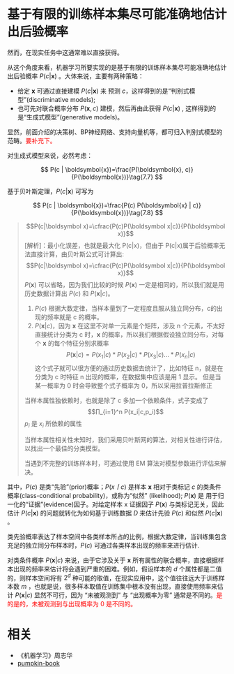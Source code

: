 

# 基于有限的训练样本集尽可能准确地估计出后验概率

然而，在现实任务中这通常难以直接获得。

从这个角度来看，机器学习所要实现的是基于有限的训练样本集尽可能准确地估计出后验概率 $P(c | \boldsymbol{x})$ 。大体来说，主要有两种策略：

- 给定 $\boldsymbol{x}$ 可通过直接建模  $P(c | \boldsymbol{x})$ 来 预测 $c$，这样得到的是“判别式模型”(discriminative models);
- 也可先对联合概率分布  $P(\boldsymbol{x}, c)$ 建模，然后再由此获得 $P(c | \boldsymbol{x})$ , 这样得到的是“生成式模型”(generative models)。

显然，前面介绍的决策树、BP神经网络、支持向量机等，都可归入判别式模型的范畴。<span style="color:red;">要补充下。</span>

对生成式模型来说，必然考虑：

$$
P(c | \boldsymbol{x})=\frac{P(\boldsymbol{x}, c)}{P(\boldsymbol{x})}\tag{7.7}
$$

基于贝叶斯定理，$P(c | \boldsymbol{x})$ 可写为

$$
P(c | \boldsymbol{x})=\frac{P(c) P(\boldsymbol{x} | c)}{P(\boldsymbol{x})}\tag{7.8}
$$


> $$P(c|\boldsymbol x)=\cfrac{P(c)P(\boldsymbol x|c)}{P(\boldsymbol x)}$$
> [解析]：最小化误差，也就是最大化 P(c|x)，但由于 P(c|x)属于后验概率无法直接计算，由贝叶斯公式可计算出:
> $$P(c|\boldsymbol x)=\cfrac{P(c)P(\boldsymbol x|c)}{P(\boldsymbol x)}$$
> $P(\boldsymbol x)$ 可以省略，因为我们比较的时候 $P(\boldsymbol x)$ 一定是相同的，所以我们就是用历史数据计算出 $P(c)$ 和 $P(\boldsymbol x|c)$。
> 1. $P(c)$ 根据大数定律，当样本量到了一定程度且服从独立同分布，c的出现的频率就是 c 的概率。
> 2. $P(\boldsymbol x|c)$，因为 $\boldsymbol x$ 在这里不对单一元素是个矩阵，涉及 n 个元素，不太好直接统计分类为 c 时，$\boldsymbol x$ 的概率，所以我们根据假设独立同分布，对每个 $\boldsymbol x$ 的每个特征分别求概率
> $$P(\boldsymbol x|c)=P(x_1|c)*P(x_2|c)*P(x_3|c)...*P(x_n|c)$$
> 这个式子就可以很方便的通过历史数据去统计了，比如特征 n，就是在分类为 c 时特征 n 出现的概率，在数据集中应该是用 1 显示。
> 但是当某一概率为 0 时会导致整个式子概率为 0，所以采用拉普拉斯修正
>
> 当样本属性独依赖时，也就是除了 c 多加一个依赖条件，式子变成了
> $$∏_{i=1}^n P(x_i|c,p_i)$$
> $p_i$ 是 $x_i$ 所依赖的属性
>
> 当样本属性相关性未知时，我们采用贝叶斯网的算法，对相关性进行评估，以找出一个最佳的分类模型。
>
> 当遇到不完整的训练样本时，可通过使用 EM 算法对模型参数进行评估来解决。


其中，$P(c)$ 是类“先验”(prior)概率；$P(x丨 c)$ 是样本 $\boldsymbol{x}$ 相对于类标记 $c$ 的类条件概率(class-conditional probability)，或称为“似然” (likelihood); $P(\boldsymbol{x})$ 是 用于归一化的“证据”(evidence)因子。对给定样本 x 证据因子 $P(\boldsymbol{x})$ 与类标记无关，因此估计 $P(c | \boldsymbol{x})$ 的问题就转化为如何基于训练数据 $D$ 来估计先验 $P(c)$ 和似然  $P(c | \boldsymbol{x})$ 。

类先验概率表达了样本空间中各类样本所占的比例，根据大数定律，当训练集包含充足的独立同分布样本时，$P(c)$ 可通过各类样本出现的频率来进行估计.

对类条件概率 $P(\boldsymbol{x} | c)$ 来说，由于它涉及关于 $\boldsymbol{x}$ 所有属性的联合概率，直接根据样本出现的频率来估计将会遇到严重的困难。例如，假设样本的 $d$ 个属性都是二值的，则样本空间将有 $2^d$ 种可能的取值，在现实应用中，这个值往往远大于训练样本数 $m$ ，也就是说，很多样本取值在训练集中根本没有出现，直接使用频率来估计 $P(\boldsymbol{x} | c)$ 显然不可行，因为 “未被观测到” 与 “出现概率为零” 通常是不同的。<span style="color:red;">是的是的，未被观测到与出现概率为 0 是不同的。</span>







# 相关

- 《机器学习》周志华
- [pumpkin-book](https://github.com/datawhalechina/pumpkin-book)
